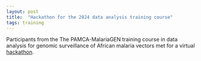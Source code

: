 ```yaml
---
layout: post
title:  "Hackathon for the 2024 data analysis training course"
tags: training
---
```


Participants from the The PAMCA-MalariaGEN training course in data analysis for genomic surveillance of African malaria vectors met for a virtual [hackathon](https://www.linkedin.com/posts/malariagen_malaria-activity-7252345041887621120-B5l2?utm_source=share&utm_medium=member_desktop). 
